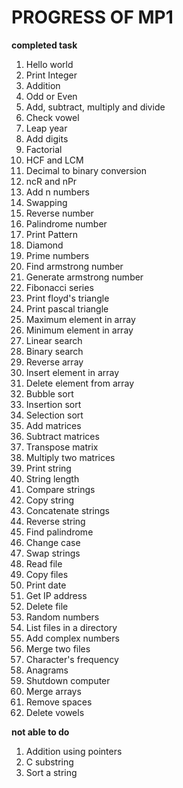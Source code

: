 <h1>PROGRESS OF MP1</h1>

**completed task**

1.  Hello world
2.  Print Integer
3.  Addition
4.  Odd or Even
5.  Add, subtract, multiply and divide
6.  Check vowel
7.  Leap year
8.  Add digits
9.  Factorial
10. HCF and LCM
11. Decimal to binary conversion
12. ncR and nPr
13. Add n numbers
14. Swapping
15. Reverse number
16. Palindrome number
17. Print Pattern
18. Diamond
19. Prime numbers
20. Find armstrong number
21. Generate armstrong number
22. Fibonacci series
23. Print floyd's triangle
24. Print pascal triangle
25. Maximum element in array
26. Minimum element in array
27. Linear search
28. Binary search
29. Reverse array
30. Insert element in array
31. Delete element from array
32. Bubble sort
33. Insertion sort
34. Selection sort
35. Add matrices
36. Subtract matrices
37. Transpose matrix
38. Multiply two matrices
39. Print string
40. String length
41. Compare strings
42. Copy string
43. Concatenate strings
44. Reverse string
45. Find palindrome
46. Change case
47. Swap strings
48. Read file
49. Copy files
50. Print date
51. Get IP address
52. Delete file
53. Random numbers
54. List files in a directory
55. Add complex numbers
56. Merge two files
57. Character's frequency
58. Anagrams
59. Shutdown computer
60. Merge arrays
61. Remove spaces
62. Delete vowels


**not able to do**

1. Addition using pointers
2. C substring
3. Sort a string
 









